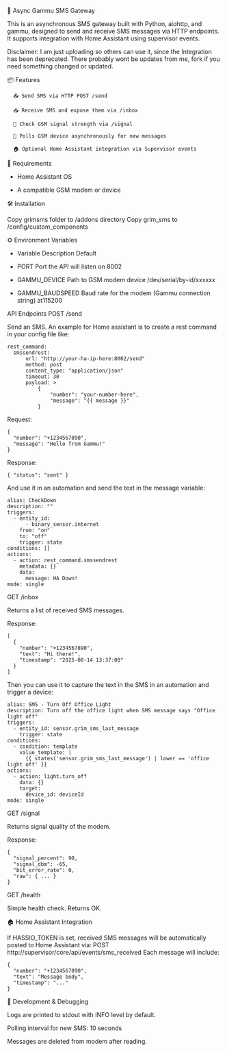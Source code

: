 📡 Async Gammu SMS Gateway

This is an asynchronous SMS gateway built with Python, aiohttp, and gammu, designed to send and receive SMS messages via HTTP endpoints. It supports integration with Home Assistant using supervisor events. 

Disclaimer: 
I am just uploading so others can use it, since the Integration has been deprecated. There probably wont be updates from me, fork if you need something changed or updated.

📦 Features
```
  📤 Send SMS via HTTP POST /send
  
  📥 Receive SMS and expose them via /inbox
  
  📶 Check GSM signal strength via /signal
  
  🔄 Polls GSM device asynchronously for new messages
  
  🏠 Optional Home Assistant integration via Supervisor events
```
🧰 Requirements

- Home Assistant OS

- A compatible GSM modem or device

🛠️ Installation

Copy grimsms folder to /addons directory
Copy grim_sms to /config/custom_components

⚙️ Environment Variables
- Variable	Description	Default

- PORT	Port the API will listen on	8002

- GAMMU_DEVICE	Path to GSM modem device	/dev/serial/by-id/xxxxxx

- GAMMU_BAUDSPEED	Baud rate for the modem (Gammu connection string)	at115200

API Endpoints
POST /send

Send an SMS.
An example for Home assistant is to create a rest command in your config file like:
```
rest_command:
  smssendrest:
      url: "http://your-ha-ip-here:8002/send"
      method: post
      content_type: "application/json"
      timeout: 30
      payload: >
          {
              "number": "your-number-here",
              "message": "{{ message }}"
          }
```

Request:
```
{
  "number": "+1234567890",
  "message": "Hello from Gammu!"
}
```
Response:
```
{ "status": "sent" }
```

And use it in an automation and send the text in the message variable:
```
alias: CheckDown
description: ""
triggers:
  - entity_id:
      - binary_sensor.internet
    from: "on"
    to: "off"
    trigger: state
conditions: []
actions:
  - action: rest_command.smssendrest
    metadata: {}
    data:
      message: HA Down!
mode: single

```
GET /inbox

Returns a list of received SMS messages.

Response:
```
[
  {
    "number": "+1234567890",
    "text": "Hi there!",
    "timestamp": "2025-08-14 13:37:00"
  }
]
```
Then you can use it to capture the text in the SMS in an automation and trigger a device:
```
alias: SMS - Turn Off Office Light
description: Turn off the office light when SMS message says "Office light off"
triggers:
  - entity_id: sensor.grim_sms_last_message
    trigger: state
conditions:
  - condition: template
    value_template: |
      {{ states('sensor.grim_sms_last_message') | lower == 'office light off' }}
actions:
  - action: light.turn_off
    data: {}
    target:
      device_id: deviceId
mode: single

```
GET /signal

Returns signal quality of the modem.

Response:
```
{
  "signal_percent": 90,
  "signal_dbm": -65,
  "bit_error_rate": 0,
  "raw": { ... }
}
```
GET /health

Simple health check. Returns OK.

🏠 Home Assistant Integration

If HASSIO_TOKEN is set, received SMS messages will be automatically posted to Home Assistant via:
POST http://supervisor/core/api/events/sms_received
Each message will include:
```
{
  "number": "+1234567890",
  "text": "Message body",
  "timestamp": "..."
}
```
🧪 Development & Debugging

Logs are printed to stdout with INFO level by default.

Polling interval for new SMS: 10 seconds

Messages are deleted from modem after reading.

